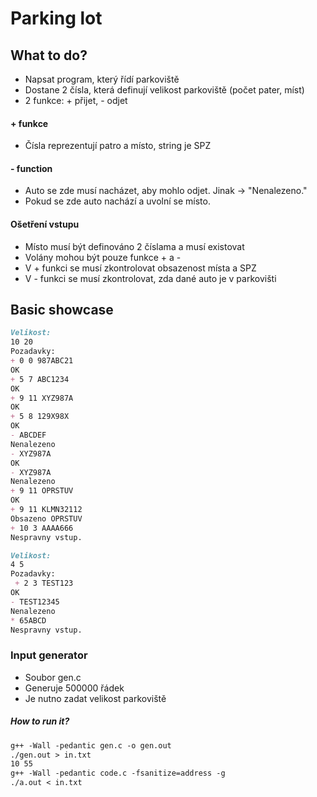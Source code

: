 # Parking lot

## What to do?

- Napsat program, který řídí parkoviště
- Dostane 2 čísla, která definují velikost parkoviště (počet pater, míst)
- 2 funkce: + přijet, - odjet
#### + funkce
- Čísla reprezentují patro a místo, string je SPZ
#### - function
- Auto se zde musí nacházet, aby mohlo odjet. Jinak -> "Nenalezeno."
- Pokud se zde auto nachází a uvolní se místo.

#### Ošetření vstupu
- Místo musí být definováno 2 číslama a musí existovat
- Volány mohou být pouze funkce + a -
- V + funkci se musí zkontrolovat obsazenost místa a SPZ
- V - funkci se musí zkontrolovat, zda dané auto je v parkovišti

## Basic showcase
```md
Velikost:
10 20
Pozadavky:
+ 0 0 987ABC21
OK
+ 5 7 ABC1234
OK
+ 9 11 XYZ987A
OK
+ 5 8 129X98X
OK
- ABCDEF
Nenalezeno
- XYZ987A
OK
- XYZ987A
Nenalezeno
+ 9 11 OPRSTUV
OK
+ 9 11 KLMN32112
Obsazeno OPRSTUV
+ 10 3 AAAA666
Nespravny vstup.
```
```md
Velikost:
4 5
Pozadavky:
 + 2 3 TEST123
OK
- TEST12345
Nenalezeno
* 65ABCD
Nespravny vstup.
```

### Input generator

- Soubor gen.c
- Generuje 500000 řádek
- Je nutno zadat velikost parkoviště

##### How to run it?

```md
g++ -Wall -pedantic gen.c -o gen.out
./gen.out > in.txt
10 55
g++ -Wall -pedantic code.c -fsanitize=address -g
./a.out < in.txt
```